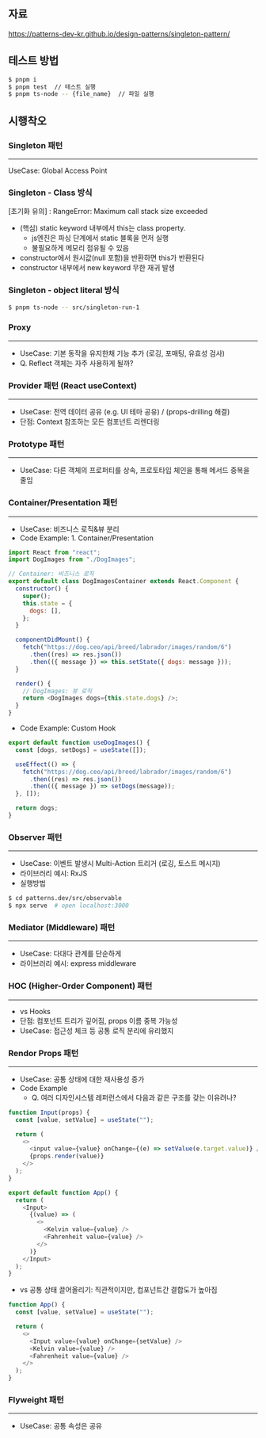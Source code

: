 ## 자료

https://patterns-dev-kr.github.io/design-patterns/singleton-pattern/

## 테스트 방법

```bash
$ pnpm i
$ pnpm test  // 테스트 실행
$ pnpm ts-node -- {file_name}  // 파일 실행
```

## 시행착오

### Singleton 패턴

---

UseCase: Global Access Point

### Singleton - Class 방식

[초기화 유의] : RangeError: Maximum call stack size exceeded

- (핵심) static keyword 내부에서 this는 class property.
  - js엔진은 파싱 단계에서 static 블록을 먼저 실행
  - 불필요하게 메모리 점유될 수 있음
- constructor에서 원시값(null 포함)을 반환하면 this가 반환된다
- constructor 내부에서 new keyword 무한 재귀 발생

### Singleton - object literal 방식

```bash
$ pnpm ts-node -- src/singleton-run-1
```

### Proxy

---

- UseCase: 기본 동작을 유지한채 기능 추가 (로깅, 포매팅, 유효성 검사)
- Q. Reflect 객체는 자주 사용하게 될까?

### Provider 패턴 (React useContext)

---

- UseCase: 전역 데이터 공유 (e.g. UI 테마 공유) / (props-drilling 해결)
- 단점: Context 참조하는 모든 컴포넌트 리렌더링

### Prototype 패턴

---

- UseCase: 다른 객체의 프로퍼티를 상속, 프로토타입 체인을 통해 메서드 중복을 줄임

### Container/Presentation 패턴

---

- UseCase: 비즈니스 로직&뷰 분리
- Code Example: 1. Container/Presentation

```js
import React from "react";
import DogImages from "./DogImages";

// Container: 비즈니스 로직
export default class DogImagesContainer extends React.Component {
  constructor() {
    super();
    this.state = {
      dogs: [],
    };
  }

  componentDidMount() {
    fetch("https://dog.ceo/api/breed/labrador/images/random/6")
      .then((res) => res.json())
      .then(({ message }) => this.setState({ dogs: message }));
  }

  render() {
    // DogImages: 뷰 로직
    return <DogImages dogs={this.state.dogs} />;
  }
}
```

- Code Example: Custom Hook

```js
export default function useDogImages() {
  const [dogs, setDogs] = useState([]);

  useEffect(() => {
    fetch("https://dog.ceo/api/breed/labrador/images/random/6")
      .then((res) => res.json())
      .then(({ message }) => setDogs(message));
  }, []);

  return dogs;
}
```

### Observer 패턴

---

- UseCase: 이벤트 발생시 Multi-Action 트리거 (로깅, 토스트 메시지)
- 라이브러리 예시: RxJS
- 실행방법

```bash
$ cd patterns.dev/src/observable
$ npx serve  # open localhost:3000
```

### Mediator (Middleware) 패턴

---

- UseCase: 다대다 관계를 단순하게
- 라이브러리 예시: express middleware

### HOC (Higher-Order Component) 패턴

---

- vs Hooks
- 단점: 컴포넌트 트리가 깊어짐, props 이름 중복 가능성
- UseCase: 접근성 체크 등 공통 로직 분리에 유리했지

### Rendor Props 패턴

---

- UseCase: 공통 상태에 대한 재사용성 증가
- Code Example
  - Q. 여러 디자인시스템 레퍼런스에서 다음과 같은 구조를 갖는 이유려나?

```js
function Input(props) {
  const [value, setValue] = useState("");

  return (
    <>
      <input value={value} onChange={(e) => setValue(e.target.value)} />
      {props.render(value)}
    </>
  );
}

export default function App() {
  return (
    <Input>
      {(value) => (
        <>
          <Kelvin value={value} />
          <Fahrenheit value={value} />
        </>
      )}
    </Input>
  );
}
```

- vs 공통 상태 끌어올리기: 직관적이지만, 컴포넌트간 결합도가 높아짐

```js
function App() {
  const [value, setValue] = useState("");

  return (
    <>
      <Input value={value} onChange={setValue} />
      <Kelvin value={value} />
      <Fahrenheit value={value} />
    </>
  );
}
```

### Flyweight 패턴

---

- UseCase: 공통 속성은 공유
